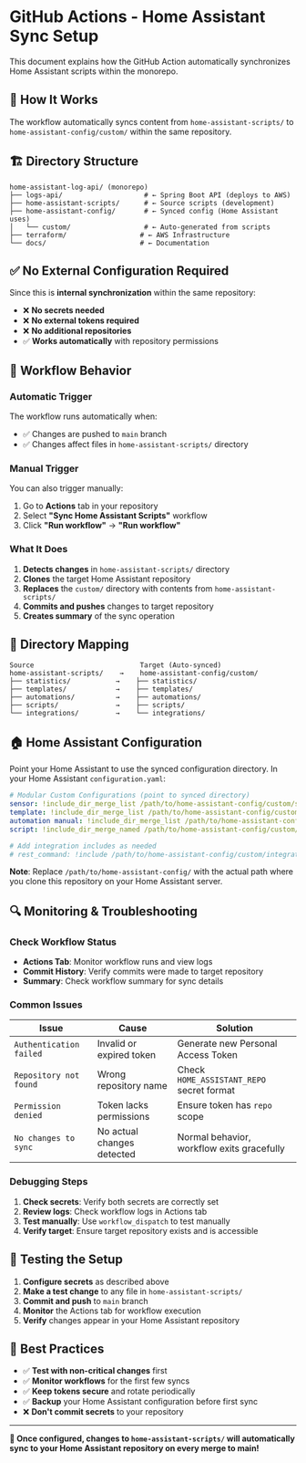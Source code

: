 # GitHub Actions - Home Assistant Sync Setup

This document explains how the GitHub Action automatically synchronizes Home Assistant scripts within the monorepo.

## 🔧 How It Works

The workflow automatically syncs content from `home-assistant-scripts/` to `home-assistant-config/custom/` within the same repository.

## 🏗️ Directory Structure

```
home-assistant-log-api/ (monorepo)
├── logs-api/                    # ← Spring Boot API (deploys to AWS)
├── home-assistant-scripts/      # ← Source scripts (development)
├── home-assistant-config/       # ← Synced config (Home Assistant uses)
│   └── custom/                  # ← Auto-generated from scripts
├── terraform/                  # ← AWS Infrastructure
└── docs/                       # ← Documentation
```

## ✅ No External Configuration Required

Since this is **internal synchronization** within the same repository:
- ❌ **No secrets needed**
- ❌ **No external tokens required**  
- ❌ **No additional repositories**
- ✅ **Works automatically** with repository permissions

## 🎯 Workflow Behavior

### **Automatic Trigger**
The workflow runs automatically when:
- ✅ Changes are pushed to `main` branch
- ✅ Changes affect files in `home-assistant-scripts/` directory

### **Manual Trigger**
You can also trigger manually:
1. Go to **Actions** tab in your repository
2. Select **"Sync Home Assistant Scripts"** workflow
3. Click **"Run workflow"** → **"Run workflow"**

### **What It Does**
1. **Detects changes** in `home-assistant-scripts/` directory
2. **Clones** the target Home Assistant repository
3. **Replaces** the `custom/` directory with contents from `home-assistant-scripts/`
4. **Commits and pushes** changes to target repository
5. **Creates summary** of the sync operation

## 📁 Directory Mapping

```
Source                          Target (Auto-synced)
home-assistant-scripts/    →    home-assistant-config/custom/
├── statistics/           →    ├── statistics/
├── templates/            →    ├── templates/
├── automations/          →    ├── automations/
├── scripts/              →    ├── scripts/
└── integrations/         →    └── integrations/
```

## 🏠 Home Assistant Configuration

Point your Home Assistant to use the synced configuration directory. In your Home Assistant `configuration.yaml`:

```yaml
# Modular Custom Configurations (point to synced directory)
sensor: !include_dir_merge_list /path/to/home-assistant-config/custom/statistics/
template: !include_dir_merge_list /path/to/home-assistant-config/custom/templates/
automation manual: !include_dir_merge_list /path/to/home-assistant-config/custom/automations/
script: !include_dir_merge_named /path/to/home-assistant-config/custom/scripts/

# Add integration includes as needed
# rest_command: !include /path/to/home-assistant-config/custom/integrations/api-integrations/home-assistant-logs.api.yaml
```

**Note**: Replace `/path/to/home-assistant-config/` with the actual path where you clone this repository on your Home Assistant server.

## 🔍 Monitoring & Troubleshooting

### **Check Workflow Status**
- **Actions Tab**: Monitor workflow runs and view logs
- **Commit History**: Verify commits were made to target repository
- **Summary**: Check workflow summary for sync details

### **Common Issues**

| Issue | Cause | Solution |
|-------|-------|----------|
| `Authentication failed` | Invalid or expired token | Generate new Personal Access Token |
| `Repository not found` | Wrong repository name | Check `HOME_ASSISTANT_REPO` secret format |
| `Permission denied` | Token lacks permissions | Ensure token has `repo` scope |
| `No changes to sync` | No actual changes detected | Normal behavior, workflow exits gracefully |

### **Debugging Steps**
1. **Check secrets**: Verify both secrets are correctly set
2. **Review logs**: Check workflow logs in Actions tab
3. **Test manually**: Use `workflow_dispatch` to test manually
4. **Verify target**: Ensure target repository exists and is accessible

## 🚀 Testing the Setup

1. **Configure secrets** as described above
2. **Make a test change** to any file in `home-assistant-scripts/`
3. **Commit and push** to `main` branch
4. **Monitor** the Actions tab for workflow execution
5. **Verify** changes appear in your Home Assistant repository

## 📝 Best Practices

- ✅ **Test with non-critical changes** first
- ✅ **Monitor workflows** for the first few syncs
- ✅ **Keep tokens secure** and rotate periodically
- ✅ **Backup** your Home Assistant configuration before first sync
- ❌ **Don't commit secrets** to your repository

---

**🔄 Once configured, changes to `home-assistant-scripts/` will automatically sync to your Home Assistant repository on every merge to main!** 